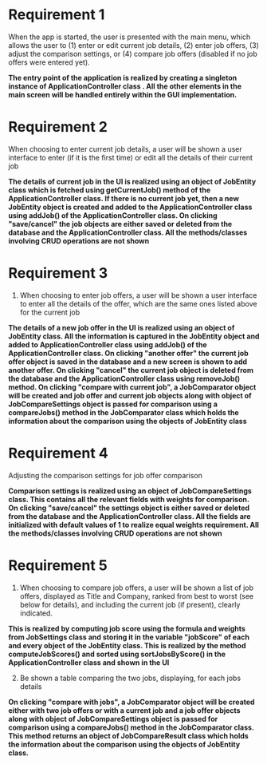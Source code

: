 # **Requirement  1**
When the app is started, the user is presented with the main menu, which allows the user to (1) enter or edit current job details, (2) enter job offers, (3) adjust the comparison settings, or (4) compare job offers (disabled if no job offers were entered yet).

**The entry point of the application is realized by creating a singleton instance of ApplicationController class . All the other elements in the main screen will be handled entirely within the GUI implementation.**

# **Requirement  2**
When choosing to enter current job details, a user will be shown a user interface to enter (if it is the first time) or edit all the details of their current job

**The details of current job in the UI is realized using an object of JobEntity class which is fetched using getCurrentJob() method of the ApplicationController class. If there is no current job yet, then a new JobEntity object is created and added to the ApplicationController class using addJob() of the ApplicationController class. On clicking "save/cancel" the job objects are either saved or deleted from the database and the ApplicationController class. All the methods/classes involving CRUD operations are not shown**

# **Requirement  3**
1.  When choosing to enter job offers, a user will be shown a user interface to enter all the details of the offer, which are the same ones listed above for the current job

**The details of  a new job offer in the UI is realized using an object of JobEntity class. All the information is captured in the JobEntity object and added to ApplicationController class using addJob() of the ApplicationController class. On clicking "another offer" the current job offer object is saved in the database and a new screen is shown to add another offer. On clicking "cancel" the current job object is deleted from the database and the ApplicationController class using removeJob() method. On clicking "compare with current job", a JobComparator object will be created and job offer and current job objects along with object of JobCompareSettings object is passed for comparison using a compareJobs() method in the JobComparator class which holds the information about the comparison using the objects of JobEntity class**

# **Requirement  4**

Adjusting the comparison settings for job offer comparison

**Comparison settings is realized using an object of JobCompareSettings class. This contains all the relevant fields with weights for comparison. On clicking "save/cancel" the settings object is either saved or deleted from the database and the ApplicationController class.  All the fields are initialized with default values of 1 to realize equal weights requirement. All the methods/classes involving CRUD operations are not shown**

# **Requirement  5**
1.  When choosing to compare job offers, a user will be shown a list of job offers, displayed as Title and Company, ranked from best to worst (see below for details), and including the current job (if present), clearly indicated.

**This is realized by computing job score using the formula and weights from JobSettings class and storing it in the variable "jobScore" of each and every object of the JobEntity class. This is realized by the method computeJobScores() and sorted using sortJobsByScore() in the ApplicationController class and shown in the UI**

2. Be shown a table comparing the two jobs, displaying, for each jobs details

**On clicking "compare with jobs", a JobComparator object will be created either with two job offers or with a current job and a job offer objects along with object of JobCompareSettings object is passed for comparison using a compareJobs() method in the JobComparator class. This method returns an object of JobCompareResult class which holds the information about the comparison using the objects of JobEntity class.**
